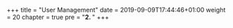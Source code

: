 +++
title = "User Management"
date = 2019-09-09T17:44:46+01:00
weight = 20
chapter = true
pre = "<b>2. </b>"
+++
